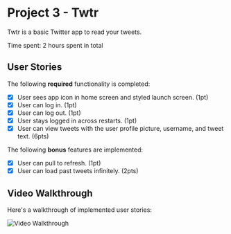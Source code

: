 # Project 3 - Twtr

Twtr is a basic Twitter app to read your tweets.

Time spent: 2 hours spent in total

## User Stories

The following **required** functionality is completed:

- [x] User sees app icon in home screen and styled launch screen. (1pt)
- [x] User can log in. (1pt)
- [x] User can log out. (1pt)
- [x] User stays logged in across restarts. (1pt)
- [x] User can view tweets with the user profile picture, username, and tweet text. (6pts)

The following **bonus** features are implemented:

- [x] User can pull to refresh. (1pt)
- [x] User can load past tweets infinitely. (2pts)

## Video Walkthrough

Here's a walkthrough of implemented user stories:

<img src='https://github.com/paizaga/Twtr/blob/5ca6c94526c9fa109957fa7391d8afc71c8e91e2/ezgif.com-gif-maker.gif' title='Video Walkthrough' width='' alt='Video Walkthrough' />

